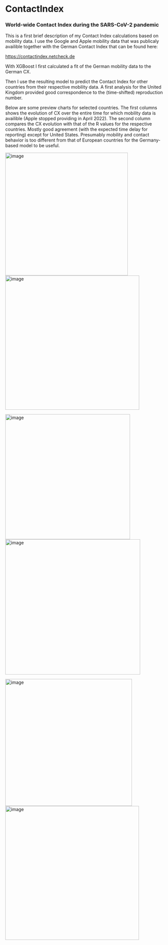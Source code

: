 # ContactIndex
### World-wide Contact Index during the SARS-CoV-2 pandemic

This is a first brief description of my Contact Index calculations based on mobility data. I use the Google and Apple mobility data that was publicaly availible together with the German Contact Index that can be found here:

https://contactindex.netcheck.de

With XGBoost I first calculated a fit of the German mobility data to the German CX. 

Then I use the resulting model to predict the Contact Index for other countries from their respective mobility data. A first analysis for the United Kingdom provided good correspondence to the (time-shifted) reproduction number.

Below are some preview charts for selected countries. The first columns shows the evolution of CX over the entire time for which mobility data is availible (Apple stopped providing in April 2022). The second column compares the CX evolution with that of the R values for the respective countries. Mostly good agreement (with the expected time delay for reporting) except for United States. Presumably mobility and contact behavior is too different from that of European countries for the Germany-based model to be useful. 

<img width="386" alt="image" src="https://user-images.githubusercontent.com/127544698/224420337-bf822124-3062-4764-910b-d10d94579233.png">  <img width="422" alt="image" src="https://user-images.githubusercontent.com/127544698/224478394-b04771b7-aa0b-4626-ae22-7066ebb83fe3.png">


<img width="393" alt="image" src="https://user-images.githubusercontent.com/127544698/224420446-2f739ebe-9d34-4143-8d62-2ac3eebe2c62.png"> <img width="425" alt="image" src="https://user-images.githubusercontent.com/127544698/224478435-33f04127-383e-40df-bc42-ae5a94c3b57a.png">


<img width="399" alt="image" src="https://user-images.githubusercontent.com/127544698/224420531-25ad870b-b3ba-4ccd-96b4-286d088192ad.png"> <img width="421" alt="image" src="https://user-images.githubusercontent.com/127544698/224478445-e2f4e35c-eba2-4099-8f08-76c8b434c51e.png">


